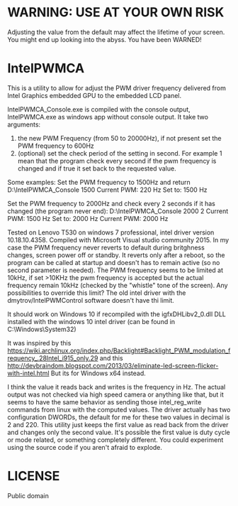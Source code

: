# WARNING: USE AT YOUR OWN RISK
Adjusting the value from the default may affect the lifetime of your screen.  You might end up looking into the abyss.  You have been WARNED!

# IntelPWMCA
This is a utility to allow for adjust the PWM driver frequency delivered from Intel Graphics embedded GPU to the embedded LCD panel.

IntelPWMCA_Console.exe is compiled with the console output, IntelPWMCA.exe as windows app without console output.
It take two arguments:
1) the new PWM Frequency (from 50 to 20000Hz), if not present set the PWM frequency to 600Hz
2) (optional) set the check period of the setting in second. For example 1 mean that the program check every second if the pwm frequency is changed and if true it set back to the requested value.

Some examples:
Set the PWM frequency to 1500Hz and return 
D:\IntelPWMCA_Console 1500
Current PWM: 220 Hz
Set to: 1500 Hz

Set the PWM frequency to 2000Hz and check every 2 seconds if it has changed (the program never end): 
D:\IntelPWMCA_Console 2000 2
Current PWM: 1500 Hz
Set to: 2000 Hz
Current PWM: 2000 Hz

Tested on Lenovo T530 on windows 7 professional, intel driver version 10.18.10.4358. Compiled with Microsoft Visual studio community 2015. 
In my case the PWM frequency never reverts to default during britghness changes, screen power off or standby. It reverts only after a reboot, so the program can be called at startup and doesn't has to remain active (so no second parameter is needed).
The PWM frequency seems to be limited at 10kHz, if set >10KHz the pwm frequency is accepted but the actual frequency remain 10kHz (checked by the "whistle" tone of the screen). Any possibilities to override this limit? The old intel driver with the dmytrov/IntelPWMControl software doesn't have thi limit.

It should work on Windows 10 if recompiled with the igfxDHLibv2_0.dll DLL installed with the windows 10 intel driver (can be found in C:\Windows\System32)

It was inspired by this 
https://wiki.archlinux.org/index.php/Backlight#Backlight_PWM_modulation_frequency_.28Intel_i915_only.29
and this
http://devbraindom.blogspot.com/2013/03/eliminate-led-screen-flicker-with-intel.html
But its for Windows x64 instead.  

I think the value it reads back and writes is the frequency in Hz.  The actual output was not checked via high speed camera or anything like that, but it seems to have the same behavior as sending those intel_reg_write commands from linux with the computed values.  The driver actually has two configuration DWORDs,  the default for me for these two values in decimal is 2 and 220.  This utility just keeps the first value as read back from the driver and changes only the second value.  It's possible the first value is duty cycle or mode related, or something completely different.  You could experiment using the source code if you aren't afraid to explode.

# LICENSE
Public domain
